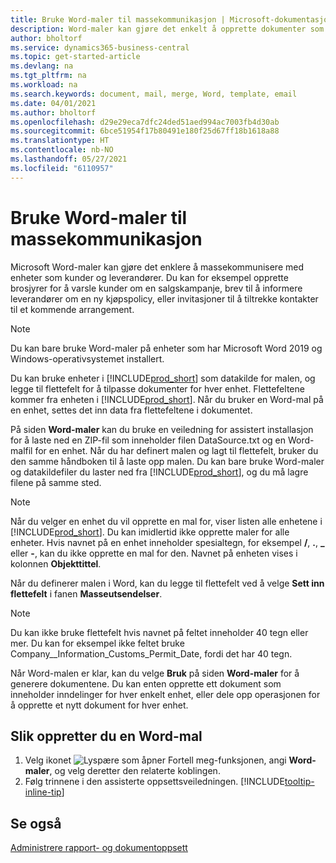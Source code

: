 ```yaml
---
title: Bruke Word-maler til massekommunikasjon | Microsoft-dokumentasjon
description: Word-maler kan gjøre det enkelt å opprette dokumenter som er tilpasset for bestemte enheter.
author: bholtorf
ms.service: dynamics365-business-central
ms.topic: get-started-article
ms.devlang: na
ms.tgt_pltfrm: na
ms.workload: na
ms.search.keywords: document, mail, merge, Word, template, email
ms.date: 04/01/2021
ms.author: bholtorf
ms.openlocfilehash: d29e29eca7dfc24ded51aed994ac7003fb4d30ab
ms.sourcegitcommit: 6bce51954f17b80491e180f25d67ff18b1618a88
ms.translationtype: HT
ms.contentlocale: nb-NO
ms.lasthandoff: 05/27/2021
ms.locfileid: "6110957"
---
```

# <a name="using-word-templates-for-bulk-communication"></a>Bruke Word-maler til massekommunikasjon
Microsoft Word-maler kan gjøre det enklere å massekommunisere med enheter som kunder og leverandører. Du kan for eksempel opprette brosjyrer for å varsle kunder om en salgskampanje, brev til å informere leverandører om en ny kjøpspolicy, eller invitasjoner til å tiltrekke kontakter til et kommende arrangement.

> [!NOTE]
> Du kan bare bruke Word-maler på enheter som har Microsoft Word 2019 og Windows-operativsystemet installert.

Du kan bruke enheter i [!INCLUDE[prod_short](includes/prod_short.md)] som datakilde for malen, og legge til flettefelt for å tilpasse dokumenter for hver enhet. Flettefeltene kommer fra enheten i [!INCLUDE[prod_short](includes/prod_short.md)]. Når du bruker en Word-mal på en enhet, settes det inn data fra flettefeltene i dokumentet.

På siden **Word-maler** kan du bruke en veiledning for assistert installasjon for å laste ned en ZIP-fil som inneholder filen DataSource.txt og en Word-malfil for en enhet. Når du har definert malen og lagt til flettefelt, bruker du den samme håndboken til å laste opp malen. Du kan bare bruke Word-maler og datakildefiler du laster ned fra [!INCLUDE[prod_short](includes/prod_short.md)], og du må lagre filene på samme sted.

> [!NOTE]
> Når du velger en enhet du vil opprette en mal for, viser listen alle enhetene i [!INCLUDE[prod_short](includes/prod_short.md)]. Du kan imidlertid ikke opprette maler for alle enheter. Hvis navnet på en enhet inneholder spesialtegn, for eksempel **/**, **.**, **_** eller **-**, kan du ikke opprette en mal for den. Navnet på enheten vises i kolonnen **Objekttittel**.

Når du definerer malen i Word, kan du legge til flettefelt ved å velge **Sett inn flettefelt** i fanen **Masseutsendelser**.

> [!NOTE]
> Du kan ikke bruke flettefelt hvis navnet på feltet inneholder 40 tegn eller mer. Du kan for eksempel ikke feltet bruke Company__Information_Customs_Permit_Date, fordi det har 40 tegn. 

Når Word-malen er klar, kan du velge **Bruk** på siden **Word-maler** for å generere dokumentene. Du kan enten opprette ett dokument som inneholder inndelinger for hver enkelt enhet, eller dele opp operasjonen for å opprette et nytt dokument for hver enhet.

## <a name="to-create-a-word-template"></a>Slik oppretter du en Word-mal
1. Velg ikonet ![Lyspære som åpner Fortell meg-funksjonen](media/ui-search/search_small.png "Fortell hva du vil gjøre"), angi **Word-maler**, og velg deretter den relaterte koblingen.
2. Følg trinnene i den assisterte oppsettsveiledningen. [!INCLUDE[tooltip-inline-tip](includes/tooltip-inline-tip_md.md)]

## <a name="see-also"></a>Se også
[Administrere rapport- og dokumentoppsett](ui-manage-report-layouts.md)  
